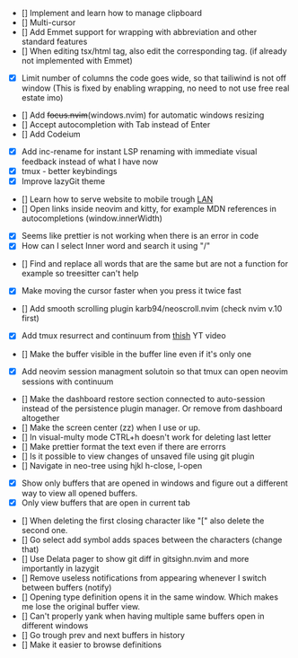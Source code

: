 - [] Implement and learn how to manage clipboard
- [] Multi-cursor
- [] Add Emmet support for wrapping with abbreviation and other standard features
- [] When editing tsx/html tag, also edit the corresponding tag. (if already not implemented with Emmet)
- [x] Limit number of columns the code goes wide, so that tailiwind is not off window (This is fixed by enabling wrapping, no need to not use free real estate imo)
- [] Add ~~focus.nvim~~(windows.nvim) for automatic windows resizing
- [] Accept autocompletion with Tab instead of Enter
- [] Add Codeium
- [x] Add inc-rename for instant LSP renaming with immediate visual feedback instead of what I have now
- [x] tmux - better keybindings
- [x] Improve lazyGit theme
- [] Learn how to serve website to mobile trough [LAN](https://youtu.be/yCK3easuYm4?si=CXNfNKIDVsHpPp-h)
- [] Open links inside neovim and kitty, for example MDN references in autocompletions (window.innerWidth)
- [x] Seems like prettier is not working when there is an error in code
- [x] How can I select Inner word and search it using "/"
- [] Find and replace all words that are the same but are not a function for example so treesitter can't help
- [x] Make moving the cursor faster when you press it twice fast
- [] Add smooth scrolling plugin karb94/neoscroll.nvim (check nvim v.10 first)
- [x] Add tmux resurrect and continuum from [thish](https://youtu.be/GH3kpsbbERo?si=VeGR-pPU5HOxP3Fx) YT video
- [] Make the buffer visible in the buffer line even if it's only one
- [x] Add neovim session managment solutoin so that tmux can open neovim sessions with continuum
- [] Make the dashboard restore section connected to auto-session instead of the persistence plugin manager. Or remove from dashboard altogether
- [] Make the screen center (zz) when I use <C-d> or up.
- [] In visual-multy mode CTRL+h doesn't work for deleting last letter
- [] Make prettier format the text even if there are errorrs
- [] Is it possible to view changes of unsaved file using git plugin
- [] Navigate in neo-tree using hjkl h-close, l-open
- [x] Show only buffers that are opened in windows and figure out a different way to view all opened buffers.
- [x] Only view buffers that are open in current tab
- [] When deleting the first closing character like "[" also delete the second one.
- [] Go select add symbol adds spaces between the characters (change that)
- [] Use Delata pager to show git diff in gitsighn.nvim and more importantly in lazygit
- [] Remove useless notifications from appearing whenever I switch between buffers (notify)
- [] Opening type definition opens it in the same window. Which makes me lose the original buffer view.
- [] Can't properly yank when having multiple same buffers open in different windows
- [] Go trough prev and next buffers in history
- [] Make it easier to browse definitions
